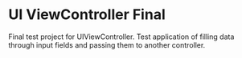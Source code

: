 # UI ViewController Final
Final test project for UIViewController. Test application of filling data through input fields and passing them to another controller.
